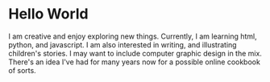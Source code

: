 # Hello World 
I am creative and enjoy exploring new things.
Currently, I am learning html, python, and javascript.
I am also interested in writing, and illustrating children's stories.
I may want to include computer graphic design in the mix.
There's an idea I've had for many years now for a possible online cookbook of sorts.
